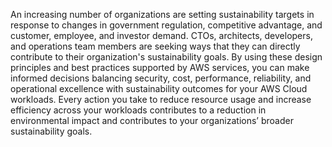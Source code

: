 An increasing number of organizations are setting sustainability targets in response to changes in government regulation, competitive advantage, and customer, employee, and investor demand. CTOs, architects, developers, and operations team members are seeking ways that they can directly contribute to their organization's sustainability goals. By using these design principles and best practices supported by AWS services, you can make informed decisions balancing security, cost, performance, reliability, and operational excellence with sustainability outcomes for your AWS Cloud workloads. Every action you take to reduce resource usage and increase efficiency across your workloads contributes to a reduction in environmental impact and contributes to your organizations’ broader sustainability goals.
